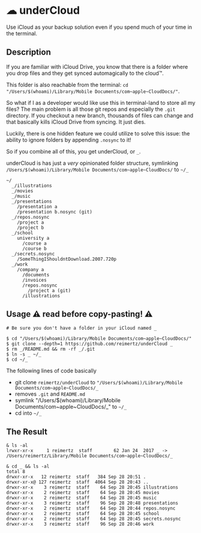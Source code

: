 ☁ underCloud
=

Use iCloud as your backup solution even if you spend much of your time in the terminal.

## Description

If you are familiar with iCloud Drive, you know that there is a folder where you drop files and they get synced automagically to the cloud️™.

This folder is also reachable from the terminal: `cd "/Users/$(whoami)/Library/Mobile Documents/com~apple~CloudDocs/"`.

So what if I as a developer would like use this in terminal-land to store all my files? The main problem is all those git repos and especially the `.git` directory.
If you checkout a new branch, thousands of files can change and that basically kills iCloud Drive from syncing. It just dies.

Luckily, there is one hidden feature we could utilize to solve this issue: the ability to ignore folders by appending `.nosync` to it!

So if you combine all of this, you get underCloud, or `_`.

underCloud is has just a _very_ opinionated folder structure, symlinking `/Users/$(whoami)/Library/Mobile Documents/com~apple~CloudDocs/` to `~/_`


```
~/
  _/illustrations
  _/movies
  _/music
  _/presentations
    /presentation a
    /presentation b.nosync (git)
  _/repos.nosync
    /project a
    /project b
  _/school
    university a
      /course a
      /course b
  _/secrets.nosync
    /SomeThingIShouldntDownload.2007.720p
  _/work
    /company a
      /documents
      /invoices
      /repos.nosync
        /project a (git)
      /illustrations
```

## Usage ⚠ read before copy-pasting! ⚠

```
# Be sure you don't have a folder in your iCloud named _

$ cd "/Users/$(whoami)/Library/Mobile Documents/com~apple~CloudDocs/"
$ git clone --depth=1 https://github.com/reimertz/underCloud _
$ rm _/README.md && rm -rf _/.git
$ ln -s _ ~/_
$ cd ~/_
```

The following lines of code basically
* git clone `reimertz/underCloud` to `"/Users/$(whoami)/Library/Mobile Documents/com~apple~CloudDocs/_`
* removes `.git` and `README.md`
* symlink "/Users/$(whoami)/Library/Mobile Documents/com~apple~CloudDocs/_" to `~/_`
* cd into `~/_`


## The Result
```
& ls -al
lrwxr-xr-x     1 reimertz  staff        62 Jan 24  2017 _ -> /Users/reimertz/Library/Mobile Documents/com~apple~CloudDocs/_

& cd _ && ls -al
total 8
drwxr-xr-x   12 reimertz  staff   384 Sep 28 20:51 .
drwxr-xr-x@ 127 reimertz  staff  4064 Sep 28 20:43 ..
drwxr-xr-x    3 reimertz  staff    64 Sep 28 20:45 illustrations
drwxr-xr-x    2 reimertz  staff    64 Sep 28 20:45 movies
drwxr-xr-x    2 reimertz  staff    64 Sep 28 20:45 music
drwxr-xr-x    3 reimertz  staff    96 Sep 28 20:48 presentations
drwxr-xr-x    2 reimertz  staff    64 Sep 28 20:44 repos.nosync
drwxr-xr-x    2 reimertz  staff    64 Sep 28 20:45 school
drwxr-xr-x    2 reimertz  staff    64 Sep 28 20:45 secrets.nosync
drwxr-xr-x    3 reimertz  staff    96 Sep 28 20:46 work

```
